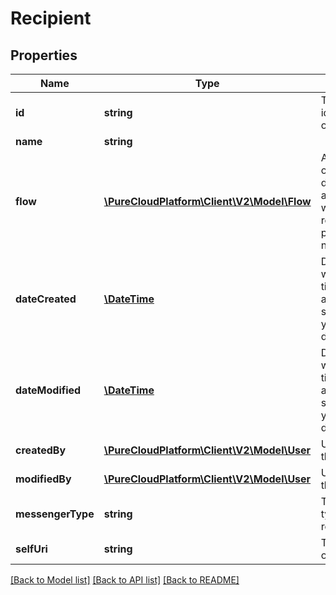 # Recipient

## Properties
Name | Type | Description | Notes
------------ | ------------- | ------------- | -------------
**id** | **string** | The globally unique identifier for the object. | [optional] 
**name** | **string** |  | [optional] 
**flow** | [**\PureCloudPlatform\Client\V2\Model\Flow**](Flow.md) | An automate flow object which defines the set of actions to be taken, when a message is received by this provisioned phone number. | [optional] 
**dateCreated** | [**\DateTime**](\DateTime.md) | Date this recipient was created. Date time is represented as an ISO-8601 string. For example: yyyy-MM-ddTHH:mm:ss.SSSZ | [optional] 
**dateModified** | [**\DateTime**](\DateTime.md) | Date this recipient was modified. Date time is represented as an ISO-8601 string. For example: yyyy-MM-ddTHH:mm:ss.SSSZ | [optional] 
**createdBy** | [**\PureCloudPlatform\Client\V2\Model\User**](User.md) | User that created this recipient | [optional] 
**modifiedBy** | [**\PureCloudPlatform\Client\V2\Model\User**](User.md) | User that modified this recipient | [optional] 
**messengerType** | **string** | The messenger type for this recipient | [optional] 
**selfUri** | **string** | The URI for this object | [optional] 

[[Back to Model list]](../README.md#documentation-for-models) [[Back to API list]](../README.md#documentation-for-api-endpoints) [[Back to README]](../README.md)


